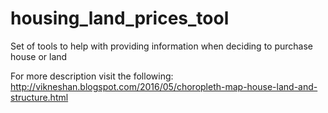 # housing_land_prices_tool
Set of tools to help with providing information when deciding to purchase house or land

For more description visit the following:
http://vikneshan.blogspot.com/2016/05/choropleth-map-house-land-and-structure.html
